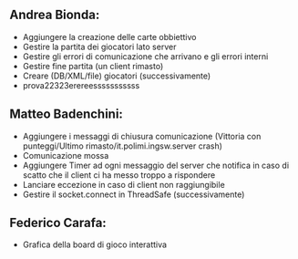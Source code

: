 ﻿## Andrea Bionda:
- Aggiungere la creazione delle carte obbiettivo
- Gestire la partita dei giocatori lato server
- Gestire gli errori di comunicazione che arrivano e gli errori interni
- Gestire fine partita (un client rimasto)
- Creare (DB/XML/file) giocatori (successivamente)
- prova22323erereesssssssssss
 
## Matteo Badenchini:
- Aggiungere i messaggi di chiusura comunicazione (Vittoria con punteggi/Ultimo rimasto/it.polimi.ingsw.server crash)
- Comunicazione mossa
- Aggiungere Timer ad ogni messaggio del server che notifica in caso di scatto che il client  ci ha messo troppo a rispondere
- Lanciare eccezione in caso di client non raggiungibile
- Gestire il socket.connect in ThreadSafe (successivamente)


## Federico Carafa:
- Grafica della board di gioco interattiva

 
